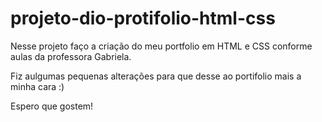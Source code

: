 # projeto-dio-protifolio-html-css
Nesse projeto faço a criação do meu portfolio em HTML e CSS conforme aulas da professora Gabriela. 

Fiz aulgumas pequenas alterações para que desse ao portifolio mais a minha cara :)

Espero que gostem! 


